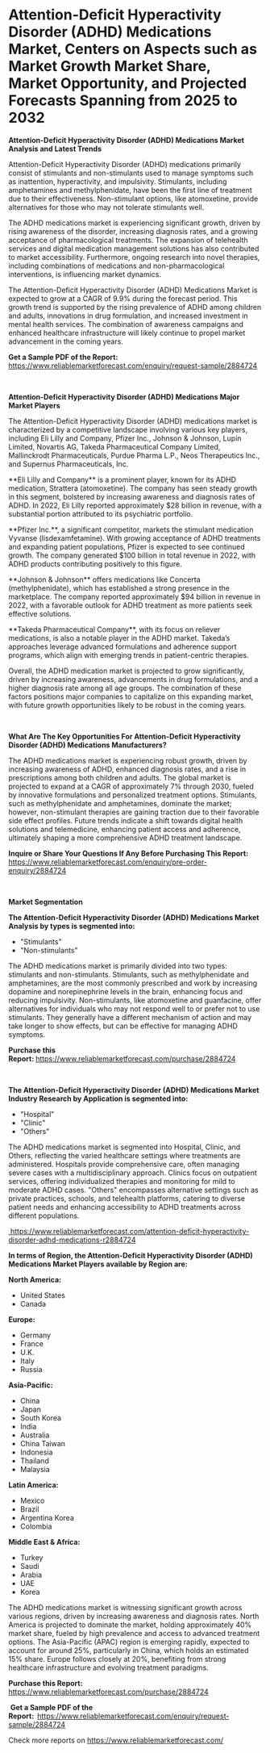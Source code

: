 <p><h1>Attention-Deficit Hyperactivity Disorder (ADHD) Medications Market, Centers on Aspects such as Market Growth Market Share, Market Opportunity, and Projected Forecasts Spanning from 2025 to 2032</h1></p><p><strong>Attention-Deficit Hyperactivity Disorder (ADHD) Medications Market Analysis and Latest Trends</strong></p>
<p><p>Attention-Deficit Hyperactivity Disorder (ADHD) medications primarily consist of stimulants and non-stimulants used to manage symptoms such as inattention, hyperactivity, and impulsivity. Stimulants, including amphetamines and methylphenidate, have been the first line of treatment due to their effectiveness. Non-stimulant options, like atomoxetine, provide alternatives for those who may not tolerate stimulants well.</p><p>The ADHD medications market is experiencing significant growth, driven by rising awareness of the disorder, increasing diagnosis rates, and a growing acceptance of pharmacological treatments. The expansion of telehealth services and digital medication management solutions has also contributed to market accessibility. Furthermore, ongoing research into novel therapies, including combinations of medications and non-pharmacological interventions, is influencing market dynamics. </p><p>The Attention-Deficit Hyperactivity Disorder (ADHD) Medications Market is expected to grow at a CAGR of 9.9% during the forecast period. This growth trend is supported by the rising prevalence of ADHD among children and adults, innovations in drug formulation, and increased investment in mental health services. The combination of awareness campaigns and enhanced healthcare infrastructure will likely continue to propel market advancement in the coming years.</p></p>
<p><strong>Get a Sample PDF of the Report:&nbsp;</strong> <a href="https://www.reliablemarketforecast.com/enquiry/request-sample/2884724?utm_campaign=3139&utm_medium=2&utm_source=Github&utm_content=ia&utm_term=13032025&utm_id=attention-deficit-hyperactivity-disorder-adhd-medications">https://www.reliablemarketforecast.com/enquiry/request-sample/2884724</a></p>
<p>&nbsp;</p>
<p><strong>Attention-Deficit Hyperactivity Disorder (ADHD) Medications Major Market Players</strong></p>
<p><p>The Attention-Deficit Hyperactivity Disorder (ADHD) medications market is characterized by a competitive landscape involving various key players, including Eli Lilly and Company, Pfizer Inc., Johnson & Johnson, Lupin Limited, Novartis AG, Takeda Pharmaceutical Company Limited, Mallinckrodt Pharmaceuticals, Purdue Pharma L.P., Neos Therapeutics Inc., and Supernus Pharmaceuticals, Inc. </p><p>**Eli Lilly and Company** is a prominent player, known for its ADHD medication, Strattera (atomoxetine). The company has seen steady growth in this segment, bolstered by increasing awareness and diagnosis rates of ADHD. In 2022, Eli Lilly reported approximately $28 billion in revenue, with a substantial portion attributed to its psychiatric portfolio.</p><p>**Pfizer Inc.**, a significant competitor, markets the stimulant medication Vyvanse (lisdexamfetamine). With growing acceptance of ADHD treatments and expanding patient populations, Pfizer is expected to see continued growth. The company generated $100 billion in total revenue in 2022, with ADHD products contributing positively to this figure.</p><p>**Johnson & Johnson** offers medications like Concerta (methylphenidate), which has established a strong presence in the marketplace. The company reported approximately $94 billion in revenue in 2022, with a favorable outlook for ADHD treatment as more patients seek effective solutions.</p><p>**Takeda Pharmaceutical Company**, with its focus on reliever medications, is also a notable player in the ADHD market. Takeda’s approaches leverage advanced formulations and adherence support programs, which align with emerging trends in patient-centric therapies.</p><p>Overall, the ADHD medication market is projected to grow significantly, driven by increasing awareness, advancements in drug formulations, and a higher diagnosis rate among all age groups. The combination of these factors positions major companies to capitalize on this expanding market, with future growth opportunities likely to be robust in the coming years.</p></p>
<p>&nbsp;</p>
<p><strong>What Are The Key Opportunities For Attention-Deficit Hyperactivity Disorder (ADHD) Medications Manufacturers?</strong></p>
<p><p>The ADHD medications market is experiencing robust growth, driven by increasing awareness of ADHD, enhanced diagnosis rates, and a rise in prescriptions among both children and adults. The global market is projected to expand at a CAGR of approximately 7% through 2030, fueled by innovative formulations and personalized treatment options. Stimulants, such as methylphenidate and amphetamines, dominate the market; however, non-stimulant therapies are gaining traction due to their favorable side effect profiles. Future trends indicate a shift towards digital health solutions and telemedicine, enhancing patient access and adherence, ultimately shaping a more comprehensive ADHD treatment landscape.</p></p>
<p><strong>Inquire or Share Your Questions If Any Before Purchasing This Report:</strong> <a href="https://www.reliablemarketforecast.com/enquiry/pre-order-enquiry/2884724?utm_campaign=3139&utm_medium=2&utm_source=Github&utm_content=ia&utm_term=13032025&utm_id=attention-deficit-hyperactivity-disorder-adhd-medications">https://www.reliablemarketforecast.com/enquiry/pre-order-enquiry/2884724</a></p>
<p>&nbsp;</p>
<p><strong>Market Segmentation</strong></p>
<p><strong>The Attention-Deficit Hyperactivity Disorder (ADHD) Medications Market Analysis by types is segmented into:</strong></p>
<p><ul><li>"Stimulants"</li><li>"Non-stimulants"</li></ul></p>
<p><p>The ADHD medications market is primarily divided into two types: stimulants and non-stimulants. Stimulants, such as methylphenidate and amphetamines, are the most commonly prescribed and work by increasing dopamine and norepinephrine levels in the brain, enhancing focus and reducing impulsivity. Non-stimulants, like atomoxetine and guanfacine, offer alternatives for individuals who may not respond well to or prefer not to use stimulants. They generally have a different mechanism of action and may take longer to show effects, but can be effective for managing ADHD symptoms.</p></p>
<p><strong>Purchase this Report:&nbsp;</strong><a href="https://www.reliablemarketforecast.com/purchase/2884724?utm_campaign=3139&utm_medium=2&utm_source=Github&utm_content=ia&utm_term=13032025&utm_id=attention-deficit-hyperactivity-disorder-adhd-medications">https://www.reliablemarketforecast.com/purchase/2884724</a></p>
<p>&nbsp;</p>
<p><strong>The Attention-Deficit Hyperactivity Disorder (ADHD) Medications Market Industry Research by Application is segmented into:</strong></p>
<p><ul><li>"Hospital"</li><li>"Clinic"</li><li>"Others"</li></ul></p>
<p><p>The ADHD medications market is segmented into Hospital, Clinic, and Others, reflecting the varied healthcare settings where treatments are administered. Hospitals provide comprehensive care, often managing severe cases with a multidisciplinary approach. Clinics focus on outpatient services, offering individualized therapies and monitoring for mild to moderate ADHD cases. "Others" encompasses alternative settings such as private practices, schools, and telehealth platforms, catering to diverse patient needs and enhancing accessibility to ADHD treatments across different populations.</p></p>
<p><a href="https://www.reliablemarketforecast.com/attention-deficit-hyperactivity-disorder-adhd-medications-r2884724?utm_campaign=3139&utm_medium=2&utm_source=Github&utm_content=ia&utm_term=13032025&utm_id=attention-deficit-hyperactivity-disorder-adhd-medications">&nbsp;https://www.reliablemarketforecast.com/attention-deficit-hyperactivity-disorder-adhd-medications-r2884724</a></p>
<p><strong>In terms of Region, the Attention-Deficit Hyperactivity Disorder (ADHD) Medications Market Players available by Region are:</strong></p>
<p>
    <p> <strong> North America: </strong>
        <ul>
            <li>United States</li>
            <li>Canada</li>
        </ul>
        </p> 
    <p> <strong> Europe: </strong>
        <ul>
            <li>Germany</li>
            <li>France</li>
            <li>U.K.</li>
            <li>Italy</li>
            <li>Russia</li>
        </ul>
        </p> 
    <p> <strong> Asia-Pacific: </strong>
        <ul>
            <li>China</li>
            <li>Japan</li>
            <li>South Korea</li>
            <li>India</li>
            <li>Australia</li>
            <li>China Taiwan</li>
            <li>Indonesia</li>
            <li>Thailand</li>
            <li>Malaysia</li>
        </ul>
        </p> 
    <p> <strong> Latin America: </strong>
        <ul>
            <li>Mexico</li>
            <li>Brazil</li>
            <li>Argentina Korea</li>
            <li>Colombia</li>
        </ul>
        </p> 
    <p> <strong> Middle East & Africa: </strong>
        <ul>
            <li>Turkey</li>
            <li>Saudi</li>
            <li>Arabia</li>
            <li>UAE</li>
            <li>Korea</li>
        </ul>
    </p>
    </p>
<p><p>The ADHD medications market is witnessing significant growth across various regions, driven by increasing awareness and diagnosis rates. North America is projected to dominate the market, holding approximately 40% market share, fueled by high prevalence and access to advanced treatment options. The Asia-Pacific (APAC) region is emerging rapidly, expected to account for around 25%, particularly in China, which holds an estimated 15% share. Europe follows closely at 20%, benefiting from strong healthcare infrastructure and evolving treatment paradigms.</p></p>
<p><strong>Purchase this Report: </strong><a href="https://www.reliablemarketforecast.com/purchase/2884724?utm_campaign=3139&utm_medium=2&utm_source=Github&utm_content=ia&utm_term=13032025&utm_id=attention-deficit-hyperactivity-disorder-adhd-medications">https://www.reliablemarketforecast.com/purchase/2884724</a></p>
<p>&nbsp;<strong>Get a Sample PDF of the Report:&nbsp;&nbsp;</strong><a href="https://www.reliablemarketforecast.com/enquiry/request-sample/2884724?utm_campaign=3139&utm_medium=2&utm_source=Github&utm_content=ia&utm_term=13032025&utm_id=attention-deficit-hyperactivity-disorder-adhd-medications">https://www.reliablemarketforecast.com/enquiry/request-sample/2884724</a></p>
<p><strong></strong></p>
<p>Check more reports on <a href="https://www.reliablemarketforecast.com/?utm_campaign=3139&utm_medium=2&utm_source=Github&utm_content=ia&utm_term=13032025&utm_id=attention-deficit-hyperactivity-disorder-adhd-medications">https://www.reliablemarketforecast.com/</a></p>